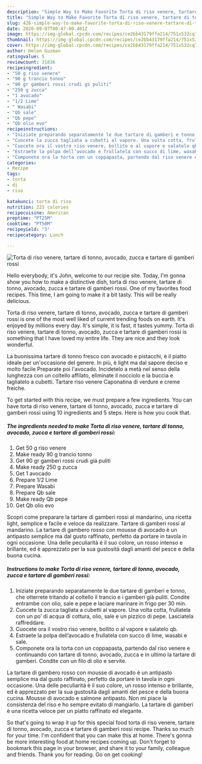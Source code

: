 ```yaml
---
description: "Simple Way to Make Favorite Torta di riso venere, tartare di tonno, avocado, zucca e tartare di gamberi rossi"
title: "Simple Way to Make Favorite Torta di riso venere, tartare di tonno, avocado, zucca e tartare di gamberi rossi"
slug: 426-simple-way-to-make-favorite-torta-di-riso-venere-tartare-di-tonno-avocado-zucca-e-tartare-di-gamberi-rossi
date: 2020-09-07T00:47:00.401Z
image: https://img-global.cpcdn.com/recipes/ce2bb43179ffa214/751x532cq70/torta-di-riso-venere-tartare-di-tonno-avocado-zucca-e-tartare-di-gamberi-rossi-recipe-main-photo.jpg
thumbnail: https://img-global.cpcdn.com/recipes/ce2bb43179ffa214/751x532cq70/torta-di-riso-venere-tartare-di-tonno-avocado-zucca-e-tartare-di-gamberi-rossi-recipe-main-photo.jpg
cover: https://img-global.cpcdn.com/recipes/ce2bb43179ffa214/751x532cq70/torta-di-riso-venere-tartare-di-tonno-avocado-zucca-e-tartare-di-gamberi-rossi-recipe-main-photo.jpg
author: Helen Guzman
ratingvalue: 5
reviewcount: 31836
recipeingredient:
- "50 g riso venere"
- "90 g trancio tonno"
- "90 gr gamberi rossi crudi gi puliti"
- "250 g zucca"
- "1 avocado"
- "1/2 Lime"
- " Wasabi"
- "Qb sale"
- "Qb pepe"
- "Qb olio evo"
recipeinstructions:
- "Iniziate preparando separatamente le due tartare di gamberi e tonno, che otterrete tritando al coltello il trancio e i gamberi già puliti. Condite entrambe con olio, sale e pepe e laciare marinare in frigo per 30 min."
- "Cuocete la zucca tagliata a cubetti al vapore. Una volta cotta, frullatela con un po’ di acqua di cottura, olio, sale e un pizzico di pepe. Lasciatela raffreddare."
- "Cuocete ora il vostro riso venere, bollito o al vapore e salatelo qb."
- "Estraete la polpa dell’avocado e frullatela con succo di lime, wasabi e sale."
- "Componete ora la torta con un coppapasta, partendo dal riso venere e continuando con tartare di tonno, avocado, zucca e in ultimo la tartare di gamberi. Condite con un filo di olio e servite."
categories:
- Recipe
tags:
- torta
- di
- riso

katakunci: torta di riso 
nutrition: 223 calories
recipecuisine: American
preptime: "PT25M"
cooktime: "PT50M"
recipeyield: "3"
recipecategory: Lunch

---
```



![Torta di riso venere, tartare di tonno, avocado, zucca e tartare di gamberi rossi](https://img-global.cpcdn.com/recipes/ce2bb43179ffa214/751x532cq70/torta-di-riso-venere-tartare-di-tonno-avocado-zucca-e-tartare-di-gamberi-rossi-recipe-main-photo.jpg)

Hello everybody, it's John, welcome to our recipe site. Today, I'm gonna show you how to make a distinctive dish, torta di riso venere, tartare di tonno, avocado, zucca e tartare di gamberi rossi. One of my favorites food recipes. This time, I am going to make it a bit tasty. This will be really delicious.

Torta di riso venere, tartare di tonno, avocado, zucca e tartare di gamberi rossi is one of the most well liked of current trending foods on earth. It's enjoyed by millions every day. It's simple, it is fast, it tastes yummy. Torta di riso venere, tartare di tonno, avocado, zucca e tartare di gamberi rossi is something that I have loved my entire life. They are nice and they look wonderful.

La buonissima tartare di tonno fresco con avocado e pistacchi, è il piatto ideale per un&#39;occasione del genere. In più, è light ma dal sapore deciso e molto facile Preparate poi l&#39;avocado. Incidetelo a metà nel senso della lunghezza con un coltello affilato, eliminate il nocciolo e la buccia e tagliatelo a cubetti. Tartare riso venere Caponatina di verdure e creme freiche.


To get started with this recipe, we must prepare a few ingredients. You can have torta di riso venere, tartare di tonno, avocado, zucca e tartare di gamberi rossi using 10 ingredients and 5 steps. Here is how you cook that.

<!--inarticleads1-->

##### The ingredients needed to make Torta di riso venere, tartare di tonno, avocado, zucca e tartare di gamberi rossi:

1. Get 50 g riso venere
1. Make ready 90 g trancio tonno
1. Get 90 gr gamberi rossi crudi giá puliti
1. Make ready 250 g zucca
1. Get 1 avocado
1. Prepare 1/2 Lime
1. Prepare  Wasabi
1. Prepare Qb sale
1. Make ready Qb pepe
1. Get Qb olio evo


Scopri come preparare la tartare di gamberi rossi al mandarino, una ricetta light, semplice e facile e veloce da realizzare. Tartare di gamberi rossi al mandarino. La tartare di gambero rosso con mousse di avocado è un antipasto semplice ma dal gusto raffinato, perfetto da portare in tavola in ogni occasione. Una delle peculiarità è il suo colore, un rosso intenso e brillante, ed è apprezzato per la sua gustosità dagli amanti del pesce e della buona cucina. 

<!--inarticleads2-->

##### Instructions to make Torta di riso venere, tartare di tonno, avocado, zucca e tartare di gamberi rossi:

1. Iniziate preparando separatamente le due tartare di gamberi e tonno, che otterrete tritando al coltello il trancio e i gamberi già puliti. Condite entrambe con olio, sale e pepe e laciare marinare in frigo per 30 min.
1. Cuocete la zucca tagliata a cubetti al vapore. Una volta cotta, frullatela con un po’ di acqua di cottura, olio, sale e un pizzico di pepe. Lasciatela raffreddare.
1. Cuocete ora il vostro riso venere, bollito o al vapore e salatelo qb.
1. Estraete la polpa dell’avocado e frullatela con succo di lime, wasabi e sale.
1. Componete ora la torta con un coppapasta, partendo dal riso venere e continuando con tartare di tonno, avocado, zucca e in ultimo la tartare di gamberi. Condite con un filo di olio e servite.


La tartare di gambero rosso con mousse di avocado è un antipasto semplice ma dal gusto raffinato, perfetto da portare in tavola in ogni occasione. Una delle peculiarità è il suo colore, un rosso intenso e brillante, ed è apprezzato per la sua gustosità dagli amanti del pesce e della buona cucina. Mousse di avocado e salmone antipasto. Non mi piace la consistenza del riso e ho sempre evitato di mangiarlo. La tartare di gamberi è una ricetta veloce per un piatto raffinato ed elegante. 

So that's going to wrap it up for this special food torta di riso venere, tartare di tonno, avocado, zucca e tartare di gamberi rossi recipe. Thanks so much for your time. I'm confident that you can make this at home. There's gonna be more interesting food at home recipes coming up. Don't forget to bookmark this page in your browser, and share it to your family, colleague and friends. Thank you for reading. Go on get cooking!
